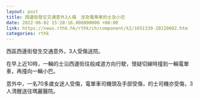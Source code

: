 ```yaml
---
layout: post
title: 西邊街發生交通意外3人傷　涉及電單車的士及小巴
date: 2022-06-02 15:28:16.000000000 +08:00
link: https://news.rthk.hk/rthk/ch/component/k2/1651339-20220602.htm
categories: rthk
---
```


西區西邊街發生交通意外，3人受傷送院。

在早上近10時，一輛的士沿西邊街往般咸道方向行駛，懷疑切線時撞到一輛電單車，再撞向一輛小巴。

意外中，一名70多歲女途人受傷，電單車司機頭及手部受傷，的士司機亦受傷，3人清醒送往瑪麗醫院。
